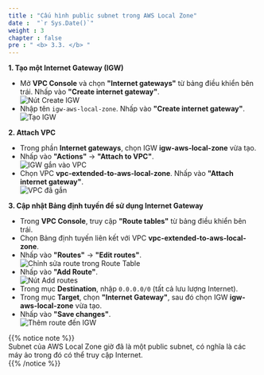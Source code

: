 ```yaml
---
title : "Cấu hình public subnet trong AWS Local Zone"
date :  "`r Sys.Date()`" 
weight : 3
chapter : false
pre : " <b> 3.3. </b> "
---
```

**1. Tạo một Internet Gateway (IGW)**  
+ Mở **VPC Console** và chọn **"Internet gateways"** từ bảng điều khiển bên trái. Nhấp vào **"Create internet gateway"**.  
![Nút Create IGW](/images/3.sectiona/014-createigw.png)  
+ Nhập tên ```igw-aws-local-zone```. Nhấp vào **"Create internet gateway"**.  
![Tạo IGW](/images/3.sectiona/015-createigw.png)

**2. Attach VPC**  
+ Trong phần **Internet gateways**, chọn IGW **igw-aws-local-zone** vừa tạo.  
+ Nhấp vào **"Actions"** → **"Attach to VPC"**.  
![IGW gắn vào VPC](/images/3.sectiona/016-igwattachvpc.png)  
+ Chọn VPC **vpc-extended-to-aws-local-zone**. Nhấp vào **"Attach internet gateway"**.  
![VPC đã gắn](/images/3.sectiona/017-vpcattached.png)

**3. Cập nhật Bảng định tuyến để sử dụng Internet Gateway**  
+ Trong **VPC Console**, truy cập **"Route tables"** từ bảng điều khiển bên trái.  
+ Chọn Bảng định tuyến liên kết với VPC **vpc-extended-to-aws-local-zone**.  
+ Nhấp vào **"Routes"** → **"Edit routes"**.  
![Chỉnh sửa route trong Route Table](/images/3.sectiona/018-editroutes.png)  
+ Nhấp vào **"Add Route"**.  
![Nút Add routes](/images/3.sectiona/019-addroutebutton.png)  
+ Trong mục **Destination**, nhập ```0.0.0.0/0``` (tất cả lưu lượng Internet).  
+ Trong mục **Target**, chọn **"Internet Gateway"**, sau đó chọn IGW **igw-aws-local-zone** vừa tạo.  
+ Nhấp vào **"Save changes"**.  
![Thêm route đến IGW](/images/3.sectiona/020-routetoigw.png)

{{% notice note %}}  
Subnet của AWS Local Zone giờ đã là một public subnet, có nghĩa là các máy ảo trong đó có thể truy cập Internet.  
{{% /notice %}}
